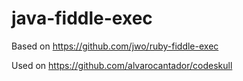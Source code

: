 # java-fiddle-exec

Based on https://github.com/jwo/ruby-fiddle-exec

Used on https://github.com/alvarocantador/codeskull

